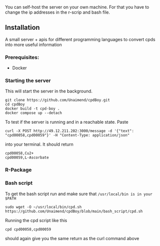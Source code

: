 You can self-host the server on your own machine. For that you have to change the ip addresses in the r-scrip and bash file.

## Installation
A small server + apis for different programming languages to convert cpds into more useful information

### Prerequisites:
- Docker


### Starting the server
This will start the server in the background.

```
git clone https://github.com/Unaimend/cpdBoy.git
cd cpdBoy
docker build -t cpd-boy .
docker compose up --detach
```

To test if the server is running and in a reachable state. Paste
```
curl -X POST http://49.12.211.202:3000/message -d '{"text": "cpd00058,cpd00059"}' -H "Content-Type: application/json"
```
into your terminal. It should return
```
cpd00058,Cu2+
cpd00059,L-Ascorbate
```

### R-Package


### Bash script
To get the bash script run and make sure that `/usr/local/bin is in your $PATH`
```
sudo wget -O ~/usr/local/bin/cpd.sh https://github.com/Unaimend/cpdBoy/blob/main/bash_script/cpd.sh
```

Running the cpd script like this
```
cpd cpd00058,cpd00059
```
should again give you the same return as the curl command above
